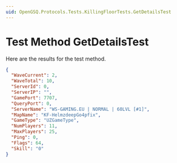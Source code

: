 ```yaml
---
uid: OpenGSQ.Protocols.Tests.KillingFloorTests.GetDetailsTest
---
```


# Test Method GetDetailsTest

Here are the results for the test method.

```json
{
  "WaveCurrent": 2,
  "WaveTotal": 10,
  "ServerId": 0,
  "ServerIP": "",
  "GamePort": 7707,
  "QueryPort": 0,
  "ServerName": "WS-GAMING.EU | NORMAL | 60LVL [#1]",
  "MapName": "KF-HelmzdeepGo4pfix",
  "GameType": "UZGameType",
  "NumPlayers": 11,
  "MaxPlayers": 25,
  "Ping": 0,
  "Flags": 64,
  "Skill": "0"
}
```
